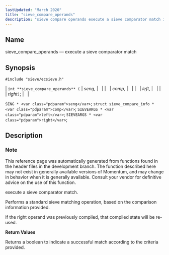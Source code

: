 ```yaml
---
lastUpdated: "March 2020"
title: "sieve_compare_operands"
description: "sieve compare operands execute a sieve comparator match int sieve compare operands seng comp left right SENG seng struct sieve compare info comp SIEVEARGS left SIEVEARGS right This reference page was automatically generated from functions found in the header files in the development branch The function described here may not..."
---
```


<a name="apis.sieve_compare_operands"></a> 
## Name

sieve_compare_operands — execute a sieve comparator match

## Synopsis

`#include "sieve/ecsieve.h"`

| `int **sieve_compare_operands** (` | <var class="pdparam">seng</var>, |   |
|   | <var class="pdparam">comp</var>, |   |
|   | <var class="pdparam">left</var>, |   |
|   | <var class="pdparam">right</var>`)`; |   |

`SENG * <var class="pdparam">seng</var>`;
`struct sieve_compare_info * <var class="pdparam">comp</var>`;
`SIEVEARGS * <var class="pdparam">left</var>`;
`SIEVEARGS * <var class="pdparam">right</var>`;<a name="idp59828064"></a> 
## Description

### Note

This reference page was automatically generated from functions found in the header files in the development branch. The function described here may not exist in generally available versions of Momentum, and may change in behavior when it is generally available. Consult your vendor for definitive advice on the use of this function.

execute a sieve comparator match.

Performs a standard sieve matching operation, based on the comparison information provided.

If the right operand was previously compiled, that compiled state will be re-used.

**<a name="idp59832000"></a> Return Values**

Returns a boolean to indicate a successful match according to the criteria provided.